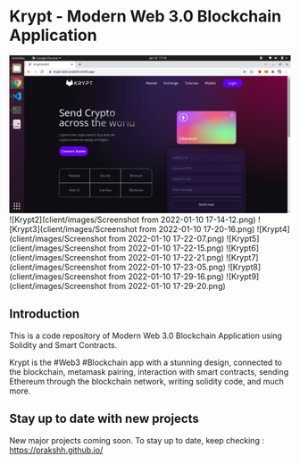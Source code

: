 # Krypt - Modern Web 3.0 Blockchain Application

![Krypt1](client/images/Screenshot-from-2022-01-10-17-10-20.png)
![Krypt2](client/images/Screenshot from 2022-01-10 17-14-12.png)
![Krypt3](client/images/Screenshot from 2022-01-10 17-20-16.png)
![Krypt4](client/images/Screenshot from 2022-01-10 17-22-07.png)
![Krypt5](client/images/Screenshot from 2022-01-10 17-22-15.png)
![Krypt6](client/images/Screenshot from 2022-01-10 17-22-21.png)
![Krypt7](client/images/Screenshot from 2022-01-10 17-23-05.png)
![Krypt8](client/images/Screenshot from 2022-01-10 17-29-16.png)
![Krypt9](client/images/Screenshot from 2022-01-10 17-29-20.png)

## Introduction
This is a code repository of Modern Web 3.0 Blockchain Application using Solidity and Smart Contracts.

Krypt is the #Web3 #Blockchain app with a stunning design, connected to the blockchain, metamask pairing, interaction with smart contracts, sending Ethereum through the blockchain network, writing solidity code, and much more.

## Stay up to date with new projects
New major projects coming soon. To stay up to date, keep checking : https://prakshh.github.io/